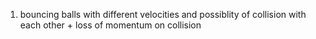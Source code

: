 1. bouncing balls with different velocities and possiblity of collision with each other + loss of momentum on collision
